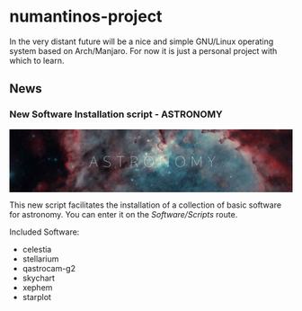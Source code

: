 
# numantinos-project
In the very distant future will be a nice and simple GNU/Linux operating system based on Arch/Manjaro. For now it is just a personal project with which to learn.

## News 

### New Software Installation script - ASTRONOMY
<img src="https://github.com/pablomario/numantinos-project/blob/master/Docs/Resources/banner_astronomy.png" 
alt="Manjaro simple theme banner" align="center" />

This new script facilitates the installation of a collection of basic software for astronomy. You can enter it on the *Software/Scripts* route.

Included Software:
* celestia
* stellarium
* qastrocam-g2
* skychart
* xephem
* starplot
